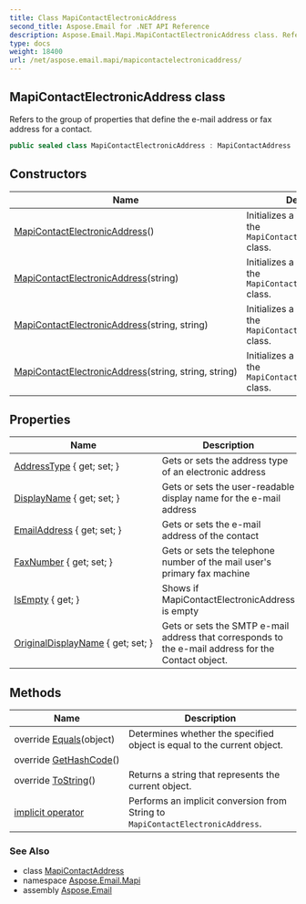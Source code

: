 ```yaml
---
title: Class MapiContactElectronicAddress
second_title: Aspose.Email for .NET API Reference
description: Aspose.Email.Mapi.MapiContactElectronicAddress class. Refers to the group of properties that define the email address or fax address for a contact
type: docs
weight: 18400
url: /net/aspose.email.mapi/mapicontactelectronicaddress/
---
```

## MapiContactElectronicAddress class

Refers to the group of properties that define the e-mail address or fax address for a contact.

```csharp
public sealed class MapiContactElectronicAddress : MapiContactAddress
```

## Constructors

| Name | Description |
| --- | --- |
| [MapiContactElectronicAddress](mapicontactelectronicaddress/#constructor)() | Initializes a new instance of the `MapiContactElectronicAddress` class. |
| [MapiContactElectronicAddress](mapicontactelectronicaddress/#constructor_1)(string) | Initializes a new instance of the `MapiContactElectronicAddress` class. |
| [MapiContactElectronicAddress](mapicontactelectronicaddress/#constructor_2)(string, string) | Initializes a new instance of the `MapiContactElectronicAddress` class. |
| [MapiContactElectronicAddress](mapicontactelectronicaddress/#constructor_3)(string, string, string) | Initializes a new instance of the `MapiContactElectronicAddress` class. |

## Properties

| Name | Description |
| --- | --- |
| [AddressType](../../aspose.email.mapi/mapicontactelectronicaddress/addresstype/) { get; set; } | Gets or sets the address type of an electronic address |
| [DisplayName](../../aspose.email.mapi/mapicontactelectronicaddress/displayname/) { get; set; } | Gets or sets the user-readable display name for the e-mail address |
| [EmailAddress](../../aspose.email.mapi/mapicontactelectronicaddress/emailaddress/) { get; set; } | Gets or sets the e-mail address of the contact |
| [FaxNumber](../../aspose.email.mapi/mapicontactelectronicaddress/faxnumber/) { get; set; } | Gets or sets the telephone number of the mail user's primary fax machine |
| [IsEmpty](../../aspose.email.mapi/mapicontactelectronicaddress/isempty/) { get; } | Shows if MapiContactElectronicAddress is empty |
| [OriginalDisplayName](../../aspose.email.mapi/mapicontactelectronicaddress/originaldisplayname/) { get; set; } | Gets or sets the SMTP e-mail address that corresponds to the e-mail address for the Contact object. |

## Methods

| Name | Description |
| --- | --- |
| override [Equals](../../aspose.email.mapi/mapicontactelectronicaddress/equals/)(object) | Determines whether the specified object is equal to the current object. |
| override [GetHashCode](../../aspose.email.mapi/mapicontactelectronicaddress/gethashcode/)() |  |
| override [ToString](../../aspose.email.mapi/mapicontactelectronicaddress/tostring/)() | Returns a string that represents the current object. |
| [implicit operator](../../aspose.email.mapi/mapicontactelectronicaddress/op_implicit/) | Performs an implicit conversion from String to `MapiContactElectronicAddress`. |

### See Also

* class [MapiContactAddress](../mapicontactaddress/)
* namespace [Aspose.Email.Mapi](../../aspose.email.mapi/)
* assembly [Aspose.Email](../../)



